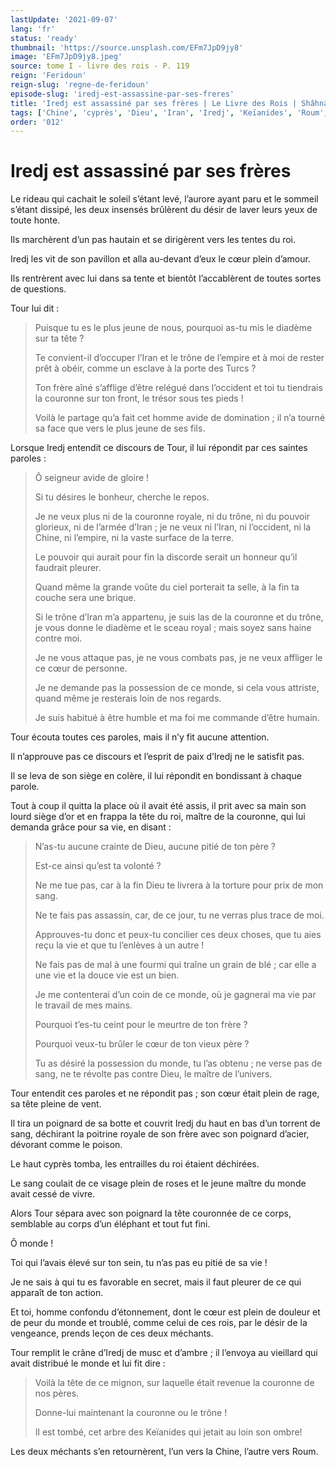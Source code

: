 ```yaml
---
lastUpdate: '2021-09-07'
lang: 'fr'
status: 'ready'
thumbnail: 'https://source.unsplash.com/EFm7JpD9jy8'
image: 'EFm7JpD9jy8.jpeg'
source: tome I - livre des rois - P. 119
reign: 'Feridoun'
reign-slug: 'regne-de-feridoun'
episode-slug: 'iredj-est-assassine-par-ses-freres'
title: 'Iredj est assassiné par ses frères | Le Livre des Rois | Shâhnâmeh'
tags: ['Chine', 'cyprès', 'Dieu', 'Iran', 'Iredj', 'Keïanides', 'Roum', 'Tour', 'Turcs']
order: '012'
---
```


<!-- LTeX: language=fr -->

# Iredj est assassiné par ses frères

Le rideau qui cachait le soleil s’étant levé, l’aurore ayant paru et le sommeil s’étant dissipé, les deux insensés brûlèrent du désir de laver leurs yeux de toute honte.

Ils marchèrent d’un pas hautain et se dirigèrent vers les tentes du roi.

Iredj les vit de son pavillon et alla au-devant d’eux le cœur plein d’amour.

Ils rentrèrent avec lui dans sa tente et bientôt l’accablèrent de toutes sortes de questions.

Tour lui dit :

> Puisque tu es le plus jeune de nous, pourquoi as-tu mis le diadème sur ta tête ?
>
> Te convient-il d’occuper l’Iran et le trône de l’empire et à moi de rester prêt à obéir, comme un esclave à la porte des Turcs ?
>
> Ton frère aîné s’afflige d’être relégué dans l’occident et toi tu tiendrais la couronne sur ton front, le trésor sous tes pieds !
>
> Voilà le partage qu’a fait cet homme avide de domination ; il n’a tourné sa face que vers le plus jeune de ses fils.

Lorsque Iredj entendit ce discours de Tour, il lui répondit par ces saintes paroles :

> Ô seigneur avide de gloire !
>
> Si tu désires le bonheur, cherche le repos.
>
> Je ne veux plus ni de la couronne royale, ni du trône, ni du pouvoir glorieux, ni de l’armée d’Iran ; je ne veux ni l’Iran, ni l’occident, ni la Chine, ni l’empire, ni la vaste surface de la terre.
>
> Le pouvoir qui aurait pour fin la discorde serait un honneur qu’il faudrait pleurer.
>
> Quand même la grande voûte du ciel porterait ta selle, à la fin ta couche sera une brique.
>
> Si le trône d’Iran m’a appartenu, je suis las de la couronne et du trône, je vous donne le diadème et le sceau royal ; mais soyez sans haine contre moi.
>
> Je ne vous attaque pas, je ne vous combats pas, je ne veux affliger le ce cœur de personne.
>
> Je ne demande pas la possession de ce monde, si cela vous attriste, quand même je resterais loin de nos regards.
>
> Je suis habitué à être humble et ma foi me commande d’être humain.

Tour écouta toutes ces paroles, mais il n’y fit aucune attention.

Il n’approuve pas ce discours et l’esprit de paix d’Iredj ne le satisfit pas.

Il se leva de son siège en colère, il lui répondit en bondissant à chaque parole.

Tout à coup il quitta la place où
il avait été assis, il prit avec sa main son lourd siège d’or et en frappa la tête du roi, maître de la couronne, qui lui demanda grâce pour sa vie, en disant :

> N’as-tu aucune crainte de Dieu, aucune pitié de ton père ?
>
> Est-ce ainsi qu’est ta volonté ?
>
> Ne me tue pas, car à la fin Dieu te livrera à la torture pour prix de mon sang.
>
> Ne te fais pas assassin, car, de ce jour, tu ne verras plus trace de moi.
>
> Approuves-tu donc et peux-tu concilier ces deux choses, que tu aies reçu la vie et que tu l’enlèves à un autre !
>
> Ne fais pas de mal à une fourmi qui traîne un grain de blé ; car elle a une vie et la douce vie est un bien.
>
> Je me contenterai d’un coin de ce monde, où je gagnerai ma vie par le travail de mes mains.
>
> Pourquoi t’es-tu ceint pour le meurtre de ton frère ?
>
> Pourquoi veux-tu brûler le cœur de ton vieux père ?
>
> Tu as désiré la possession du monde, tu l’as obtenu ; ne verse pas de sang, ne te révolte pas contre Dieu, le maître de l’univers.

Tour entendit ces paroles et ne répondit pas ; son cœur était plein de rage, sa tête pleine de vent.

Il tira un poignard de sa botte et couvrit Iredj du haut en bas d’un torrent de sang, déchirant la poitrine royale de son frère avec son poignard d’acier, dévorant comme le poison.

Le haut cyprès tomba, les entrailles du roi étaient déchirées.

Le sang coulait de ce visage plein de roses et le jeune maître du monde avait cessé de vivre.

Alors Tour sépara avec son poignard la tête couronnée de ce corps, semblable au corps d’un éléphant et tout fut fini.

Ô monde !

Toi qui l’avais élevé sur ton sein, tu n’as pas eu pitié de sa vie !

Je ne sais à qui tu es favorable en secret, mais il faut pleurer de ce qui apparaît de ton action.

Et toi, homme confondu d’étonnement, dont le cœur est plein de douleur et de peur du monde et troublé, comme celui de ces rois, par le désir de la vengeance, prends leçon de ces deux méchants.

Tour remplit le crâne d’Iredj de musc et d’ambre ; il l’envoya au vieillard qui avait distribué le monde et lui fit dire :

> Voilà la tête de ce mignon, sur laquelle était revenue la couronne de nos pères.
>
> Donne-lui maintenant la couronne ou le trône !
>
> Il est tombé, cet arbre des Keïanides qui jetait au loin son ombre!

Les deux méchants s’en retournèrent, l’un vers la Chine, l’autre vers Roum.
